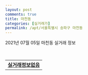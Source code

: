 ```yaml
---
layout: post
comments: true
title: 마천동
categories: [실거래가]
permalink: /apt/서울특별시 송파구 마천동
---
```


2021년 07월 05일 마천동 실거래 정보

<script type="text/javascript">
  google.charts.load('current', {'packages':['corechart']});
  google.charts.setOnLoadCallback(drawChart);

  function drawChart() {
    var data = google.visualization.arrayToDataTable([['거래일', '매매', '전월세', '전매'], ['20-07', 17, 18, 0], ['20-08', 10, 23, 0], ['20-09', 5, 21, 0], ['20-10', 7, 27, 0], ['20-11', 10, 50, 0], ['20-12', 12, 35, 0], ['21-01', 12, 26, 0], ['21-02', 8, 23, 0], ['21-03', 3, 33, 0], ['21-04', 5, 180, 0], ['21-05', 12, 101, 0], ['21-06', 2, 21, 0]]);

    var options = {
      title: '최근 유형별 거래량 추이',
      legend: { position: 'bottom' }
    };

    var chart = new google.visualization.LineChart(document.getElementById('columnchart_material'));
    chart.draw(data, (options));
  }
</script>

<div id="columnchart_material" style="width: 95%; margin-left: -35px; display: block"></div>
<br>
<table>
  <tr>
    <td colspan="4" style="font-weight: bold;"><a href="https://search.naver.com/search.naver?query=마천동 실거래정보없음">실거래정보없음</a></td>
  </tr>
    
</table>
    